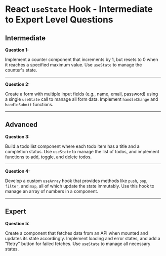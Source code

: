 # React `useState` Hook - Intermediate to Expert Level Questions

## Intermediate

**Question 1:**

Implement a counter component that increments by 1, but resets to 0 when it reaches a specified maximum value. Use `useState` to manage the counter's state.

---

**Question 2:**

Create a form with multiple input fields (e.g., name, email, password) using a single `useState` call to manage all form data. Implement `handleChange` and `handleSubmit` functions.

---

## Advanced

**Question 3:**

Build a todo list component where each todo item has a title and a completion status. Use `useState` to manage the list of todos, and implement functions to add, toggle, and delete todos.

---

**Question 4:**

Develop a custom `useArray` hook that provides methods like `push`, `pop`, `filter`, and `map`, all of which update the state immutably. Use this hook to manage an array of numbers in a component.

---

## Expert

**Question 5:**

Create a component that fetches data from an API when mounted and updates its state accordingly. Implement loading and error states, and add a "Retry" button for failed fetches. Use `useState` to manage all necessary states.
